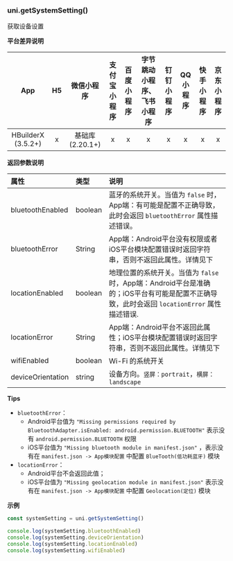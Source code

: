 ### uni.getSystemSetting()
获取设备设置

**平台差异说明**

|App|H5|微信小程序|支付宝小程序|百度小程序|字节跳动小程序、飞书小程序|钉钉小程序|QQ小程序|快手小程序|京东小程序|
|:-:|:-:|:-:|:-:|:-:|:-:|:-:|:-:|:-:|:-:|
|HBuilderX (3.5.2+)|x|基础库 (2.20.1+)|x|x|x|x|x|x|x|


**返回参数说明**

|属性|类型|说明|
|:-|:-|:-|
|bluetoothEnabled|boolean|蓝牙的系统开关。当值为 `false` 时，App端：有可能是配置不正确导致，此时会返回 `bluetoothError` 属性描述错误。|
|bluetoothError|String|App端：Android平台没有权限或者iOS平台模块配置错误时返回字符串，否则不返回此属性。详情见下|
|locationEnabled|boolean|地理位置的系统开关。当值为 `false` 时，App端：Android平台是准确的；iOS平台有可能是配置不正确导致，此时会返回 `locationError` 属性描述错误.|
|locationError|String|App端：Android平台不返回此属性；iOS平台模块配置错误时返回字符串，否则不返回此属性。详情见下|
|wifiEnabled|boolean|Wi-Fi 的系统开关|
|deviceOrientation|string|设备方向。`竖屏：portrait`，`横屏：landscape`|

**Tips**
- `bluetoothError`：
  - Android平台值为 `"Missing permissions required by BluetoothAdapter.isEnabled: android.permission.BLUETOOTH"` 表示没有 `android.permission.BLUETOOTH` 权限
  - iOS平台值为 `"Missing bluetooth module in manifest.json"` ，表示没有在 `manifest.json -> App模块配置` 中配置 `BlueTooth(低功耗蓝牙)` 模块
- `locationError`：
  - Android平台不会返回此值；
  - iOS平台值为 `"Missing geolocation module in manifest.json"` 表示没有在 `manifest.json -> App模块配置` 中配置 `Geolocation(定位)` 模块

**示例**

```javascript
const systemSetting = uni.getSystemSetting()

console.log(systemSetting.bluetoothEnabled)
console.log(systemSetting.deviceOrientation)
console.log(systemSetting.locationEnabled)
console.log(systemSetting.wifiEnabled)
```
